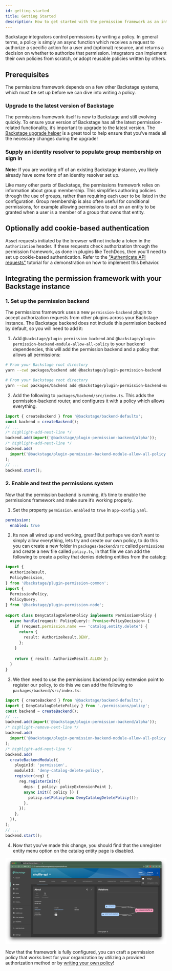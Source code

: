 ```yaml
---
id: getting-started
title: Getting Started
description: How to get started with the permission framework as an integrator
---
```


Backstage integrators control permissions by writing a policy. In general terms, a policy is simply an async function which receives a request to authorize a specific action for a user and (optional) resource, and returns a decision on whether to authorize that permission. Integrators can implement their own policies from scratch, or adopt reusable policies written by others.

## Prerequisites

The permissions framework depends on a few other Backstage systems, which must be set up before we can dive into writing a policy.

### Upgrade to the latest version of Backstage

The permissions framework itself is new to Backstage and still evolving quickly. To ensure your version of Backstage has all the latest permission-related functionality, it’s important to upgrade to the latest version. The [Backstage upgrade helper](https://backstage.github.io/upgrade-helper/) is a great tool to help ensure that you’ve made all the necessary changes during the upgrade!

### Supply an identity resolver to populate group membership on sign in

**Note**: If you are working off of an existing Backstage instance, you likely already have some form of an identity resolver set up.

Like many other parts of Backstage, the permissions framework relies on information about group membership. This simplifies authoring policies through the use of groups, rather than requiring each user to be listed in the configuration. Group membership is also often useful for conditional permissions, for example allowing permissions to act on an entity to be granted when a user is a member of a group that owns that entity.

## Optionally add cookie-based authentication

Asset requests initiated by the browser will not include a token in the `Authorization` header. If these requests check authorization through the permission framework, as done in plugins like TechDocs, then you'll need to set up cookie-based authentication. Refer to the ["Authenticate API requests"](https://github.com/backstage/backstage/blob/master/contrib/docs/tutorials/authenticate-api-requests.md) tutorial for a demonstration on how to implement this behavior.

## Integrating the permission framework with your Backstage instance

### 1. Set up the permission backend

The permissions framework uses a new `permission-backend` plugin to accept authorization requests from other plugins across your Backstage instance. The Backstage backend does not include this permission backend by default, so you will need to add it:

1. Add `@backstage/plugin-permission-backend` and `@backstage/plugin-permission-backend-module-allow-all-policy` to your backend dependencies, this will add the permission backend and a policy that allows all permissions:

```bash
# From your Backstage root directory
yarn --cwd packages/backend add @backstage/plugin-permission-backend
```

```bash
# From your Backstage root directory
yarn --cwd packages/backend add @backstage/plugin-permission-backend-module-allow-all-policy
```

2. Add the following to `packages/backend/src/index.ts`. This adds the permission-backend router, and configures it with a policy which allows everything.

```typescript title="packages/backend/src/index.ts"
import { createBackend } from '@backstage/backend-defaults';
const backend = createBackend();
// ...
/* highlight-add-next-line */
backend.add(import('@backstage/plugin-permission-backend/alpha'));
/* highlight-add-next-line */
backend.add(
  import('@backstage/plugin-permission-backend-module-allow-all-policy'),
);
// ...
backend.start();
```

### 2. Enable and test the permissions system

Now that the permission backend is running, it’s time to enable the permissions framework and make sure it’s working properly.

1. Set the property `permission.enabled` to `true` in `app-config.yaml`.

```yaml title="app-config.yaml"
permission:
  enabled: true
```

2. Its now all wired up and working, great! But perhaps we don't want to simply allow everything, lets try and create our own policy, to do this you can create a new folder in `packages/backend/src` called `permissions` and create a new file called `policy.ts`, in that file we can add the following to create a policy that denies deleting entities from the catalog:

```ts title="packages/backend/src/permissions/policy.ts"
import {
  AuthorizeResult,
  PolicyDecision,
} from '@backstage/plugin-permission-common';
import {
  PermissionPolicy,
  PolicyQuery,
} from '@backstage/plugin-permission-node';

export class DenyCatalogDeletePolicy implements PermissionPolicy {
  async handle(request: PolicyQuery): Promise<PolicyDecision> {
    if (request.permission.name === 'catalog.entity.delete') {
      return {
        result: AuthorizeResult.DENY,
      };
    }

    return { result: AuthorizeResult.ALLOW };
  }
}
```

3. We then need to use the permissions backend policy extension point to register our policy, to do this we can add the following to `packages/backend/src/index.ts`:

```ts title="packages/backend/src/index.ts"
import { createBackend } from '@backstage/backend-defaults';
import { DenyCatalogDeletePolicy } from './permissions/policy';
const backend = createBackend();
// ...
backend.add(import('@backstage/plugin-permission-backend/alpha'));
/* highlight-remove-next-line */
backend.add(
  import('@backstage/plugin-permission-backend-module-allow-all-policy'),
);
/* highlight-add-next-line */
backend.add(
  createBackendModule({
    pluginId: 'permission',
    moduleId: 'deny-catalog-delete-policy',
    register(reg) {
      reg.registerInit({
        deps: { policy: policyExtensionPoint },
        async init({ policy }) {
          policy.setPolicy(new DenyCatalogDeletePolicy());
        },
      });
    },
  }),
);
// ...
backend.start();
```

4. Now that you’ve made this change, you should find that the unregister entity menu option on the catalog entity page is disabled.

![Entity detail page showing disabled unregister entity context menu entry](../assets/permissions/disabled-unregister-entity.png)

Now that the framework is fully configured, you can craft a permission policy that works best for your organization by utilizing a provided authorization method or by [writing your own policy](./writing-a-policy.md)!
